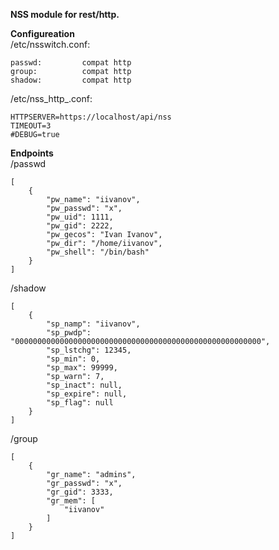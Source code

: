 **NSS module for rest/http.**

**Configureation**\
/etc/nsswitch.conf:
```
passwd:         compat http
group:          compat http
shadow:         compat http
```
/etc/nss_http_.conf:
```
HTTPSERVER=https://localhost/api/nss
TIMEOUT=3
#DEBUG=true
```

**Endpoints**\
/passwd
```
[
    {
        "pw_name": "iivanov",
        "pw_passwd": "x",
        "pw_uid": 1111,
        "pw_gid": 2222,
        "pw_gecos": "Ivan Ivanov",
        "pw_dir": "/home/iivanov",
        "pw_shell": "/bin/bash"
    }
]
```
/shadow
```
[
    {
        "sp_namp": "iivanov",
        "sp_pwdp": "0000000000000000000000000000000000000000000000000000000",
        "sp_lstchg": 12345,
        "sp_min": 0,
        "sp_max": 99999,
        "sp_warn": 7,
        "sp_inact": null,
        "sp_expire": null,
        "sp_flag": null
    }
]
```
/group
```
[
    {
        "gr_name": "admins",
        "gr_passwd": "x",
        "gr_gid": 3333,
        "gr_mem": [
            "iivanov"
        ]
    }
]
```